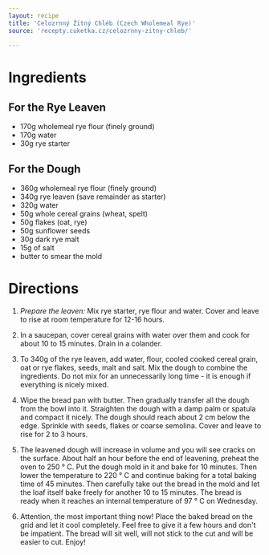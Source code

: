 ```yaml
---
layout: recipe
title: 'Celozrnný Žitný Chléb (Czech Wholemeal Rye)'
source: 'recepty.cuketka.cz/celozrnny-zitny-chleb/'
    
---
```


# Ingredients 

## For the Rye Leaven

- 170g wholemeal rye flour (finely ground)
- 170g water
- 30g rye starter

## For the Dough

- 360g wholemeal rye flour (finely ground)
- 340g rye leaven (save remainder as starter)
- 320g water
- 50g whole cereal grains (wheat, spelt)
- 50g flakes (oat, rye)
- 50g sunflower seeds
- 30g dark rye malt
- 15g of salt
- butter to smear the mold

# Directions

1. _Prepare the leaven:_ Mix rye starter, rye flour and water. Cover and leave to rise at room temperature for 12-16 hours.

2. In a saucepan, cover cereal grains with water over them and cook for about 10 to 15 minutes. Drain in a colander.

3. To 340g of the rye leaven, add water, flour, cooled cooked cereal grain, oat or rye flakes, seeds, malt and salt. Mix the dough to combine the ingredients. Do not mix for an unnecessarily long time - it is enough if everything is nicely mixed.

4. Wipe the bread pan with butter. Then gradually transfer all the dough from the bowl into it. Straighten the dough with a damp palm or spatula and compact it nicely. The dough should reach about 2 cm below the edge. Sprinkle with seeds, flakes or coarse semolina. Cover and leave to rise for 2 to 3 hours.

5. The leavened dough will increase in volume and you will see cracks on the surface. About half an hour before the end of leavening, preheat the oven to 250 ° C. Put the dough mold in it and bake for 10 minutes. Then lower the temperature to 220 ° C and continue baking for a total baking time of 45 minutes. Then carefully take out the bread in the mold and let the loaf itself bake freely for another 10 to 15 minutes. The bread is ready when it reaches an internal temperature of 97 ° C on Wednesday.

6. Attention, the most important thing now! Place the baked bread on the grid and let it cool completely. Feel free to give it a few hours and don't be impatient. The bread will sit well, will not stick to the cut and will be easier to cut. Enjoy!